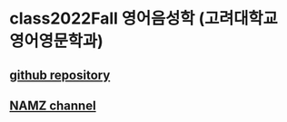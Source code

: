 # class2022Fall 영어음성학 (고려대학교 영어영문학과)
## [github repository](https://www.youtube.com/channel/UCKHB0ZiTVk8qUdqhVtnCUrA/featured)
## [NAMZ channel](https://www.youtube.com/channel/UCKHB0ZiTVk8qUdqhVtnCUrA)
